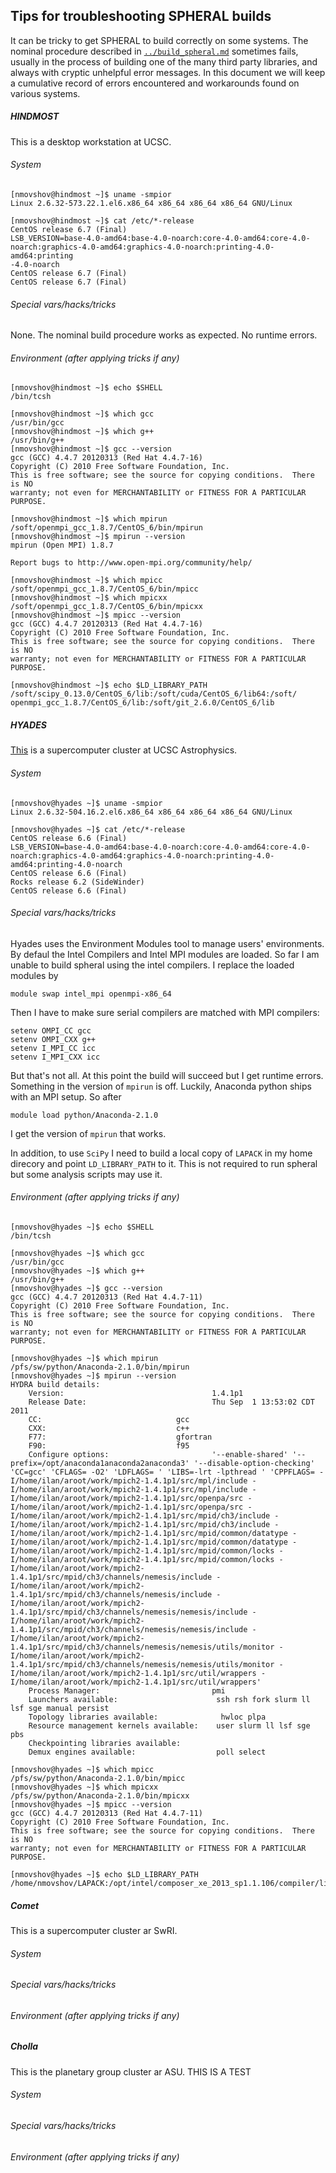 Tips for troubleshooting SPHERAL builds
---------------------------------------

It can be tricky to get SPHERAL to build correctly on some systems. The nominal
procedure described in [`../build_spheral.md`](../build_spheral.md) sometimes
fails, usually in the process of building one of the many third party libraries,
and always with cryptic unhelpful error messages. In this document we will keep
a cumulative record of errors encountered and workarounds found on various
systems.

##### HINDMOST
This is a desktop workstation at UCSC.

###### System
```
[nmovshov@hindmost ~]$ uname -smpior
Linux 2.6.32-573.22.1.el6.x86_64 x86_64 x86_64 x86_64 GNU/Linux
```
```
[nmovshov@hindmost ~]$ cat /etc/*-release
CentOS release 6.7 (Final)
LSB_VERSION=base-4.0-amd64:base-4.0-noarch:core-4.0-amd64:core-4.0-
noarch:graphics-4.0-amd64:graphics-4.0-noarch:printing-4.0-amd64:printing
-4.0-noarch
CentOS release 6.7 (Final)
CentOS release 6.7 (Final)
```

###### Special vars/hacks/tricks
None. The nominal build procedure works as expected. No runtime errors.

###### Environment (after applying tricks if any)
```
[nmovshov@hindmost ~]$ echo $SHELL
/bin/tcsh
```
```
[nmovshov@hindmost ~]$ which gcc
/usr/bin/gcc
[nmovshov@hindmost ~]$ which g++
/usr/bin/g++
[nmovshov@hindmost ~]$ gcc --version
gcc (GCC) 4.4.7 20120313 (Red Hat 4.4.7-16)
Copyright (C) 2010 Free Software Foundation, Inc.
This is free software; see the source for copying conditions.  There is NO
warranty; not even for MERCHANTABILITY or FITNESS FOR A PARTICULAR PURPOSE.
```
```
[nmovshov@hindmost ~]$ which mpirun
/soft/openmpi_gcc_1.8.7/CentOS_6/bin/mpirun
[nmovshov@hindmost ~]$ mpirun --version
mpirun (Open MPI) 1.8.7

Report bugs to http://www.open-mpi.org/community/help/

[nmovshov@hindmost ~]$ which mpicc
/soft/openmpi_gcc_1.8.7/CentOS_6/bin/mpicc
[nmovshov@hindmost ~]$ which mpicxx
/soft/openmpi_gcc_1.8.7/CentOS_6/bin/mpicxx
[nmovshov@hindmost ~]$ mpicc --version
gcc (GCC) 4.4.7 20120313 (Red Hat 4.4.7-16)
Copyright (C) 2010 Free Software Foundation, Inc.
This is free software; see the source for copying conditions.  There is NO
warranty; not even for MERCHANTABILITY or FITNESS FOR A PARTICULAR PURPOSE.
```
```
[nmovshov@hindmost ~]$ echo $LD_LIBRARY_PATH
/soft/scipy_0.13.0/CentOS_6/lib:/soft/cuda/CentOS_6/lib64:/soft/
openmpi_gcc_1.8.7/CentOS_6/lib:/soft/git_2.6.0/CentOS_6/lib
```

##### HYADES
[This](https://pleiades.ucsc.edu/hyades/Hyades_QuickStart_Guide) is a
supercomputer cluster at UCSC Astrophysics.

###### System
```
[nmovshov@hyades ~]$ uname -smpior
Linux 2.6.32-504.16.2.el6.x86_64 x86_64 x86_64 x86_64 GNU/Linux
```
```
[nmovshov@hyades ~]$ cat /etc/*-release
CentOS release 6.6 (Final)
LSB_VERSION=base-4.0-amd64:base-4.0-noarch:core-4.0-amd64:core-4.0-noarch:graphics-4.0-amd64:graphics-4.0-noarch:printing-4.0-amd64:printing-4.0-noarch
CentOS release 6.6 (Final)
Rocks release 6.2 (SideWinder)
CentOS release 6.6 (Final)
```

###### Special vars/hacks/tricks
Hyades uses the Environment Modules tool to manage users' environments. By
defaul the Intel Compilers and Intel MPI modules are loaded. So far I am unable
to build spheral using the intel compilers. I replace the loaded modules by
```
module swap intel_mpi openmpi-x86_64
```
Then I have to make sure serial compilers are matched with MPI compilers:
```
setenv OMPI_CC gcc
setenv OMPI_CXX g++
setenv I_MPI_CC icc
setenv I_MPI_CXX icc
```
But that's not all. At this point the build will succeed but I get runtime
errors. Something in the version of `mpirun` is off. Luckily, Anaconda python
ships with an MPI setup. So after
```
module load python/Anaconda-2.1.0
```
I get the version of `mpirun` that works.

In addition, to use `SciPy` I need to build a local copy of `LAPACK` in
my home direcory and point `LD_LIBRARY_PATH` to it. This is not required to run
spheral but some analysis scripts may use it.

###### Environment (after applying tricks if any)
```
[nmovshov@hyades ~]$ echo $SHELL
/bin/tcsh
```
```
[nmovshov@hyades ~]$ which gcc
/usr/bin/gcc
[nmovshov@hyades ~]$ which g++
/usr/bin/g++
[nmovshov@hyades ~]$ gcc --version
gcc (GCC) 4.4.7 20120313 (Red Hat 4.4.7-11)
Copyright (C) 2010 Free Software Foundation, Inc.
This is free software; see the source for copying conditions.  There is NO
warranty; not even for MERCHANTABILITY or FITNESS FOR A PARTICULAR PURPOSE.
```
```
[nmovshov@hyades ~]$ which mpirun
/pfs/sw/python/Anaconda-2.1.0/bin/mpirun
[nmovshov@hyades ~]$ mpirun --version
HYDRA build details:
    Version:                                 1.4.1p1
    Release Date:                            Thu Sep  1 13:53:02 CDT 2011
    CC:                              gcc
    CXX:                             c++
    F77:                             gfortran
    F90:                             f95
    Configure options:                       '--enable-shared' '--prefix=/opt/anaconda1anaconda2anaconda3' '--disable-option-checking' 'CC=gcc' 'CFLAGS= -O2' 'LDFLAGS= ' 'LIBS=-lrt -lpthread ' 'CPPFLAGS= -I/home/ilan/aroot/work/mpich2-1.4.1p1/src/mpl/include -I/home/ilan/aroot/work/mpich2-1.4.1p1/src/mpl/include -I/home/ilan/aroot/work/mpich2-1.4.1p1/src/openpa/src -I/home/ilan/aroot/work/mpich2-1.4.1p1/src/openpa/src -I/home/ilan/aroot/work/mpich2-1.4.1p1/src/mpid/ch3/include -I/home/ilan/aroot/work/mpich2-1.4.1p1/src/mpid/ch3/include -I/home/ilan/aroot/work/mpich2-1.4.1p1/src/mpid/common/datatype -I/home/ilan/aroot/work/mpich2-1.4.1p1/src/mpid/common/datatype -I/home/ilan/aroot/work/mpich2-1.4.1p1/src/mpid/common/locks -I/home/ilan/aroot/work/mpich2-1.4.1p1/src/mpid/common/locks -I/home/ilan/aroot/work/mpich2-1.4.1p1/src/mpid/ch3/channels/nemesis/include -I/home/ilan/aroot/work/mpich2-1.4.1p1/src/mpid/ch3/channels/nemesis/include -I/home/ilan/aroot/work/mpich2-1.4.1p1/src/mpid/ch3/channels/nemesis/nemesis/include -I/home/ilan/aroot/work/mpich2-1.4.1p1/src/mpid/ch3/channels/nemesis/nemesis/include -I/home/ilan/aroot/work/mpich2-1.4.1p1/src/mpid/ch3/channels/nemesis/nemesis/utils/monitor -I/home/ilan/aroot/work/mpich2-1.4.1p1/src/mpid/ch3/channels/nemesis/nemesis/utils/monitor -I/home/ilan/aroot/work/mpich2-1.4.1p1/src/util/wrappers -I/home/ilan/aroot/work/mpich2-1.4.1p1/src/util/wrappers'
    Process Manager:                         pmi
    Launchers available:                      ssh rsh fork slurm ll lsf sge manual persist
    Topology libraries available:              hwloc plpa
    Resource management kernels available:    user slurm ll lsf sge pbs
    Checkpointing libraries available:
    Demux engines available:                  poll select
```
```
[nmovshov@hyades ~]$ which mpicc
/pfs/sw/python/Anaconda-2.1.0/bin/mpicc
[nmovshov@hyades ~]$ which mpicxx
/pfs/sw/python/Anaconda-2.1.0/bin/mpicxx
[nmovshov@hyades ~]$ mpicc --version
gcc (GCC) 4.4.7 20120313 (Red Hat 4.4.7-11)
Copyright (C) 2010 Free Software Foundation, Inc.
This is free software; see the source for copying conditions.  There is NO
warranty; not even for MERCHANTABILITY or FITNESS FOR A PARTICULAR PURPOSE.
```
```
[nmovshov@hyades ~]$ echo $LD_LIBRARY_PATH
/home/nmovshov/LAPACK:/opt/intel/composer_xe_2013_sp1.1.106/compiler/lib/intel64:/opt/intel/composer_xe_2013_sp1.1.106/ipp/lib/intel64:/opt/intel/composer_xe_2013_sp1.1.106/mkl/lib/intel64:/opt/intel/composer_xe_2013_sp1.1.106/tbb/lib/intel64:/opt/intel/composer_xe_2013_sp1.1.106/debugger/lib/intel64:/usr/lib64/openmpi/lib:/opt/python/lib
```

##### Comet
This is a supercomputer cluster ar SwRI.

###### System

###### Special vars/hacks/tricks

###### Environment (after applying tricks if any)

##### Cholla
This is the planetary group cluster ar ASU.
THIS IS A TEST
###### System

###### Special vars/hacks/tricks

###### Environment (after applying tricks if any)
